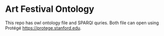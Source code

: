 # Art Festival Ontology

This repo has owl ontology file and SPARQl quries. Both file can open using Protégé https://protege.stanford.edu. 
